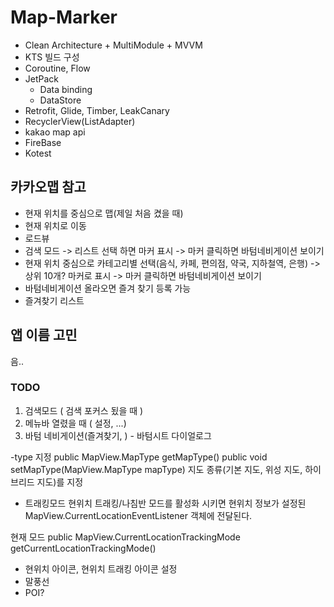 # Map-Marker

- Clean Architecture + MultiModule + MVVM
- KTS 빌드 구성
- Coroutine, Flow
- JetPack
  - Data binding
  - DataStore
- Retrofit, Glide, Timber, LeakCanary
- RecyclerView(ListAdapter)
- kakao map api
- FireBase
- Kotest


## 카카오맵 참고

- 현재 위치를 중심으로 맵(제일 처음 켰을 때)
- 현재 위치로 이동
- 로드뷰
- 검색 모드 -> 리스트 선택 하면 마커 표시 -> 마커 클릭하면 바텀네비게이션 보이기
- 현재 위치 중심으로 카테고리별 선택(음식, 카페, 편의점, 약국, 지하철역, 은행) -> 상위 10개? 마커로 표시 -> 마커 클릭하면 바텀네비게이션 보이기
- 바텀네비게이션 올라오면 즐겨 찾기 등록 가능
- 즐겨찾기 리스트

## 앱 이름 고민
음..

### TODO
1. 검색모드 ( 검색 포커스 됬을 때 )
2. 메뉴바 열렸을 때 ( 설정, ...)
3. 바텀 네비게이션(즐겨찾기, ) - 바텀시트 다이얼로그 



-type 지정
public MapView.MapType getMapType()
public void setMapType(MapView.MapType mapType)
지도 종류(기본 지도, 위성 지도, 하이브리드 지도)를 지정


- 트래킹모드
현위치 트래킹/나침반 모드를 활성화 시키면 현위치 정보가 설정된 MapView.CurrentLocationEventListener 객체에 전달된다.

현재 모드
public MapView.CurrentLocationTrackingMode getCurrentLocationTrackingMode()


- 현위치 아이콘, 현위치 트래킹 아이콘 설정
- 말풍선
- POI?
